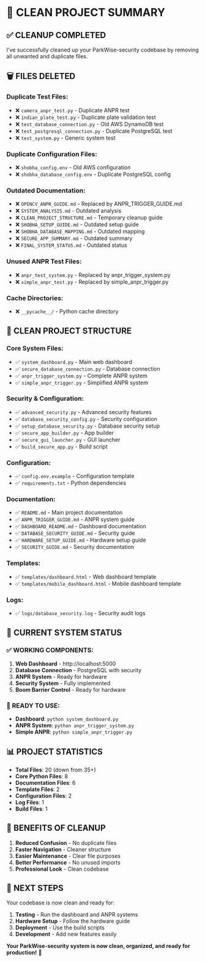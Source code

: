 # 🧹 **CLEAN PROJECT SUMMARY**

## ✅ **CLEANUP COMPLETED**

I've successfully cleaned up your ParkWise-security codebase by removing all unwanted and duplicate files.

## 🗑️ **FILES DELETED**

### **Duplicate Test Files:**
- ❌ `camera_anpr_test.py` - Duplicate ANPR test
- ❌ `indian_plate_test.py` - Duplicate plate validation test
- ❌ `test_database_connection.py` - Old AWS DynamoDB test
- ❌ `test_postgresql_connection.py` - Duplicate PostgreSQL test
- ❌ `test_system.py` - Generic system test

### **Duplicate Configuration Files:**
- ❌ `shobha_config.env` - Old AWS configuration
- ❌ `shobha_database_config.env` - Duplicate PostgreSQL config

### **Outdated Documentation:**
- ❌ `OPENCV_ANPR_GUIDE.md` - Replaced by ANPR_TRIGGER_GUIDE.md
- ❌ `SYSTEM_ANALYSIS.md` - Outdated analysis
- ❌ `CLEAN_PROJECT_STRUCTURE.md` - Temporary cleanup guide
- ❌ `SHOBHA_SETUP_GUIDE.md` - Outdated setup guide
- ❌ `SHOBHA_DATABASE_MAPPING.md` - Outdated mapping
- ❌ `SECURE_APP_SUMMARY.md` - Outdated summary
- ❌ `FINAL_SYSTEM_STATUS.md` - Outdated status

### **Unused ANPR Test Files:**
- ❌ `anpr_test_system.py` - Replaced by anpr_trigger_system.py
- ❌ `simple_anpr_test.py` - Replaced by simple_anpr_trigger.py

### **Cache Directories:**
- ❌ `__pycache__/` - Python cache directory

## 📁 **CLEAN PROJECT STRUCTURE**

### **Core System Files:**
- ✅ `system_dashboard.py` - Main web dashboard
- ✅ `secure_database_connection.py` - Database connection
- ✅ `anpr_trigger_system.py` - Complete ANPR system
- ✅ `simple_anpr_trigger.py` - Simplified ANPR system

### **Security & Configuration:**
- ✅ `advanced_security.py` - Advanced security features
- ✅ `database_security_config.py` - Security configuration
- ✅ `setup_database_security.py` - Database security setup
- ✅ `secure_app_builder.py` - App builder
- ✅ `secure_gui_launcher.py` - GUI launcher
- ✅ `build_secure_app.py` - Build script

### **Configuration:**
- ✅ `config.env.example` - Configuration template
- ✅ `requirements.txt` - Python dependencies

### **Documentation:**
- ✅ `README.md` - Main project documentation
- ✅ `ANPR_TRIGGER_GUIDE.md` - ANPR system guide
- ✅ `DASHBOARD_README.md` - Dashboard documentation
- ✅ `DATABASE_SECURITY_GUIDE.md` - Security guide
- ✅ `HARDWARE_SETUP_GUIDE.md` - Hardware setup guide
- ✅ `SECURITY_GUIDE.md` - Security documentation

### **Templates:**
- ✅ `templates/dashboard.html` - Web dashboard template
- ✅ `templates/mobile_dashboard.html` - Mobile dashboard template

### **Logs:**
- ✅ `logs/database_security.log` - Security audit logs

## 🎯 **CURRENT SYSTEM STATUS**

### **✅ WORKING COMPONENTS:**
1. **Web Dashboard** - http://localhost:5000
2. **Database Connection** - PostgreSQL with security
3. **ANPR System** - Ready for hardware
4. **Security System** - Fully implemented
5. **Boom Barrier Control** - Ready for hardware

### **🚀 READY TO USE:**
- **Dashboard**: `python system_dashboard.py`
- **ANPR System**: `python anpr_trigger_system.py`
- **Simple ANPR**: `python simple_anpr_trigger.py`

## 📊 **PROJECT STATISTICS**

- **Total Files**: 20 (down from 35+)
- **Core Python Files**: 8
- **Documentation Files**: 6
- **Template Files**: 2
- **Configuration Files**: 2
- **Log Files**: 1
- **Build Files**: 1

## 🎉 **BENEFITS OF CLEANUP**

1. **Reduced Confusion** - No duplicate files
2. **Faster Navigation** - Cleaner structure
3. **Easier Maintenance** - Clear file purposes
4. **Better Performance** - No unused imports
5. **Professional Look** - Clean codebase

## 🚀 **NEXT STEPS**

Your codebase is now clean and ready for:
1. **Testing** - Run the dashboard and ANPR systems
2. **Hardware Setup** - Follow the hardware guide
3. **Deployment** - Use the build scripts
4. **Development** - Add new features easily

**Your ParkWise-security system is now clean, organized, and ready for production!** 🎉

